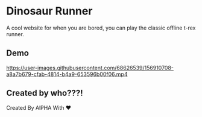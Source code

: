 
# Dinosaur Runner

A cool website for when you are bored, you can play the classic offline t-rex runner.

## Demo


https://user-images.githubusercontent.com/68626539/156910708-a8a7b679-cfab-4814-b4a9-653596b00f06.mp4


## Created by who???!

Created By AlPHA With ❤️
